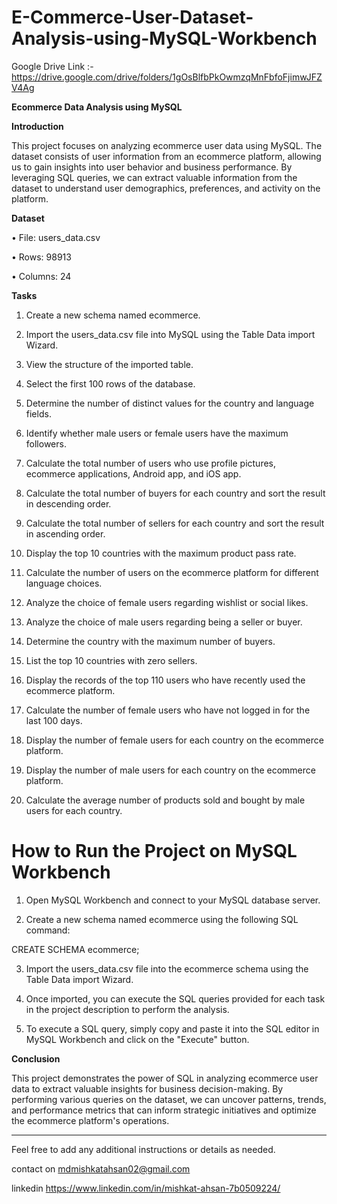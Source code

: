 # E-Commerce-User-Dataset-Analysis-using-MySQL-Workbench
Google Drive Link :- https://drive.google.com/drive/folders/1gOsBlfbPkOwmzqMnFbfoFjimwJFZV4Ag

**Ecommerce Data Analysis using MySQL**

**Introduction**

This project focuses on analyzing ecommerce user data using MySQL. The dataset consists of user information from an ecommerce platform, allowing us to gain insights into user behavior and business performance. By leveraging SQL queries, we can extract valuable information from the dataset to understand user demographics, preferences, and activity on the platform.


**Dataset**

•	File: users_data.csv

•	Rows: 98913

•	Columns: 24



**Tasks**

1.	Create a new schema named ecommerce.
   
2.	Import the users_data.csv file into MySQL using the Table Data import Wizard.
   
3.	View the structure of the imported table.
   
4.	Select the first 100 rows of the database.
   
5.	Determine the number of distinct values for the country and language fields.
   
6.	Identify whether male users or female users have the maximum followers.
    
7.	Calculate the total number of users who use profile pictures, ecommerce applications, Android app, and iOS app.
    
8.	Calculate the total number of buyers for each country and sort the result in descending order.
    
9.	Calculate the total number of sellers for each country and sort the result in ascending order.
    
10.	Display the top 10 countries with the maximum product pass rate.
    
11.	Calculate the number of users on the ecommerce platform for different language choices.
    
12.	Analyze the choice of female users regarding wishlist or social likes.
    
13.	Analyze the choice of male users regarding being a seller or buyer.
    
14.	Determine the country with the maximum number of buyers.
    
15.	List the top 10 countries with zero sellers.
    
16.	Display the records of the top 110 users who have recently used the ecommerce platform.
    
17.	Calculate the number of female users who have not logged in for the last 100 days.
    
18.	Display the number of female users for each country on the ecommerce platform.
    
19.	Display the number of male users for each country on the ecommerce platform.
    
20.	Calculate the average number of products sold and bought by male users for each country.
    
# How to Run the Project on MySQL Workbench

1.	Open MySQL Workbench and connect to your MySQL database server.
   
2.	Create a new schema named ecommerce using the following SQL command:
   
CREATE SCHEMA ecommerce; 

3.	Import the users_data.csv file into the ecommerce schema using the Table Data import Wizard.
   
4.	Once imported, you can execute the SQL queries provided for each task in the project description to perform the analysis.
   
5.	To execute a SQL query, simply copy and paste it into the SQL editor in MySQL Workbench and click on the "Execute" button.
    
**Conclusion**

This project demonstrates the power of SQL in analyzing ecommerce user data to extract valuable insights for business decision-making. By performing various queries on the dataset, we can uncover patterns, trends, and performance metrics that can inform strategic initiatives and optimize the ecommerce platform's operations.

-----------------------------------------------------------------
Feel free to add any additional instructions or details as needed.

contact on mdmishkatahsan02@gmail.com

linkedin https://www.linkedin.com/in/mishkat-ahsan-7b0509224/
